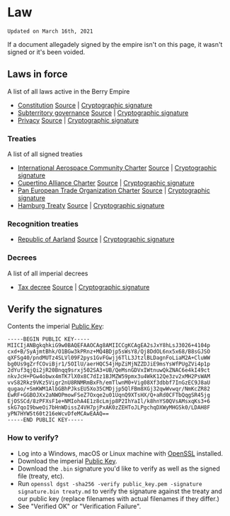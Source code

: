 # Law
`Updated on March 16th, 2021`

If a document allegadely signed by the empire isn't on this page, it wasn't signed or it's been voided.
## Laws in force
A list of all laws active in the Berry Empire
<ul class="law">
  <li>
    <span><a href="./constitution">Constitution</a></span>
    <span><a href="./constitution.md" download>Source</a> | <a href="./constitution.bin" download>Cryptographic signature</a></span>
  </li>
  <li>
    <span><a href="./territory">Subterritory governance</a></span>
    <span><a href="./territory.md" download>Source</a> | <a href="./territory.bin" download>Cryptographic signature</a></span>
  </li>
  <li>
    <span><a href="./privacy">Privacy</a></span>
    <span><a href="./privacy.md" download>Source</a> | <a href="./privacy.bin" download>Cryptographic signature</a></span>
  </li>
</ul>

### Treaties
A list of all signed treaties
<ul class="law">
  <li>
    <span><a href="./treaty/1_iac_charter.html">International Aerospace Community Charter</a></span>
    <span><a href="./treaty/1_iac_charter.md" download>Source</a> | <a href="./treaty/1_iac_charter.bin" download>Cryptographic signature</a></span>
  </li>
  <li>
    <span><a href="./treaty/2_ca_charter.html">Cupertino Alliance Charter</a></span>
    <span><a href="./treaty/2_ca_charter.md" download>Source</a> | <a href="./treaty/2_ca_charter.bin" download>Cryptographic signature</a></span>
  </li>
  <li>
    <span><a href="./treaty/3_peto_charter.html">Pan European Trade Organization Charter</a></span>
    <span><a href="./treaty/3_peto_charter.md" download>Source</a> | <a href="./treaty/3_peto_charter.bin" download>Cryptographic signature</a></span>
  </li>
  <li>
    <span><a href="./treaty/4_hamburg.html">Hamburg Treaty</a></span>
    <span><a href="./treaty/4_hamburg.md" download>Source</a> | <a href="./treaty/4_hamburg.bin" download>Cryptographic signature</a></span>
  </li>
</ul>

### Recognition treaties
<ul class="law">
  <li>
    <span><a href="./recognition/aarland.html">Republic of Aarland</a></span>
    <span><a href="./recognition/aarland.md" download>Source</a> | <a href="./recognition/aarland.bin" download>Cryptographic signature</a></span>
  </li>
</ul>

### Decrees
A list of all imperial decrees
<ul class="law">
  <li>
    <span><a href="./decree/tax.html">Tax decree</a></span>
    <span><a href="./decree/tax.md" download>Source</a> | <a href="./decree/tax.bin" download>Cryptographic signature</a></span>
</ul>

## Verify the signatures
Contents the imperial <a href="./public_key.pem">Public Key</a>:

```
-----BEGIN PUBLIC KEY-----
MIICIjANBgkqhkiG9w0BAQEFAAOCAg8AMIICCgKCAgEA2sJxY8hLsJ3026+4104p
cxd+B/SyAjmtBhk/O1BGw3kPRnz+MQ4BDjp5sWsY8/Qj8DdOL6nx5x68/B8sGJSO
qXFSg40/pndMUTz4SLVl09F2pys1GvFGwjj6TlL3JtzlBLDagnFoLiaM2A+CluWW
bg0Us9gZrfCOviBjr1/5OIlU/aerHQC54jHpZiMjNZZDJiE9msYsWfPUgZVi4p1p
2dYuf3qjQi2jR20Bnqq9srxj502SA3+UB/QeMsnGDVxIWtnuwQkZNAC6e4kI49ct
nkvJcH+PGw4obwx4mTK7lX0x8C7dIz1BJMZW59pmx3u4WkK12Qe3zv2xMH2PsWAM
vvS82Rkz9VKz5Vigr2nU8RNMRmBxFh/emTlwnM0+Vig08Xf3dbbf7InGzEC9J8aU
qugao/+SmKWM1AlbGBhPJksEU5Xo35CMDjjp5QlFBm8XGj32qwWvwqr/NmKcZR82
EwRF+GGBOJXx2aNWOPmowFSeZ7Oxqe2u01UqnQ9XTsHX/Q+aRd0CFTbQqgSR45jg
EjOSSCd/8zPFXsF1e+NMIohA4E1z8cLmjp8P2IhYaIl/k8hnYS0QVsAMsxqKs3+6
skG7qoI9bweOi7bHnWDissZ4VH7pjPxAK0zZEHToJLPgchqDXWyMHGSk0/LDAH8F
yPN7HYW5t60t216eWcvDfeMCAwEAAQ==
-----END PUBLIC KEY-----
```
### How to verify?

- Log into a Windows, macOS or Linux machine with <a href="https://www.openssl.org/">OpenSSL</a> installed.
- Download the imperial <a href="./public_key.pem">Public Key</a>.
- Download the `.bin` signature you'd like to verify as well as the signed file (treaty, etc).
- Run `openssl dgst -sha256 -verify public_key.pem -signature signature.bin treaty.md` to verify the signature against the treaty and our public key (replace filenames with actual filenames if they differ.)
- See "Verified OK" or "Verification Failure".
